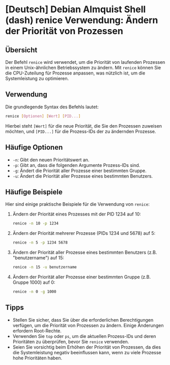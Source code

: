 # [Deutsch] Debian Almquist Shell (dash) renice Verwendung: Ändern der Priorität von Prozessen

## Übersicht
Der Befehl `renice` wird verwendet, um die Priorität von laufenden Prozessen in einem Unix-ähnlichen Betriebssystem zu ändern. Mit `renice` können Sie die CPU-Zuteilung für Prozesse anpassen, was nützlich ist, um die Systemleistung zu optimieren.

## Verwendung
Die grundlegende Syntax des Befehls lautet:

```bash
renice [Optionen] [Wert] [PID...]
```

Hierbei steht `[Wert]` für die neue Priorität, die Sie den Prozessen zuweisen möchten, und `[PID...]` für die Prozess-IDs der zu ändernden Prozesse.

## Häufige Optionen
- `-n`: Gibt den neuen Prioritätswert an.
- `-p`: Gibt an, dass die folgenden Argumente Prozess-IDs sind.
- `-g`: Ändert die Priorität aller Prozesse einer bestimmten Gruppe.
- `-u`: Ändert die Priorität aller Prozesse eines bestimmten Benutzers.

## Häufige Beispiele
Hier sind einige praktische Beispiele für die Verwendung von `renice`:

1. Ändern der Priorität eines Prozesses mit der PID 1234 auf 10:

   ```bash
   renice -n 10 -p 1234
   ```

2. Ändern der Priorität mehrerer Prozesse (PIDs 1234 und 5678) auf 5:

   ```bash
   renice -n 5 -p 1234 5678
   ```

3. Ändern der Priorität aller Prozesse eines bestimmten Benutzers (z.B. "benutzername") auf 15:

   ```bash
   renice -n 15 -u benutzername
   ```

4. Ändern der Priorität aller Prozesse einer bestimmten Gruppe (z.B. Gruppe 1000) auf 0:

   ```bash
   renice -n 0 -g 1000
   ```

## Tipps
- Stellen Sie sicher, dass Sie über die erforderlichen Berechtigungen verfügen, um die Priorität von Prozessen zu ändern. Einige Änderungen erfordern Root-Rechte.
- Verwenden Sie `top` oder `ps`, um die aktuellen Prozess-IDs und deren Prioritäten zu überprüfen, bevor Sie `renice` verwenden.
- Seien Sie vorsichtig beim Erhöhen der Priorität von Prozessen, da dies die Systemleistung negativ beeinflussen kann, wenn zu viele Prozesse hohe Prioritäten haben.